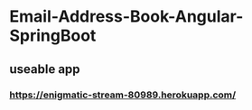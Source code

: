 # Email-Address-Book-Angular-SpringBoot

## useable app

### https://enigmatic-stream-80989.herokuapp.com/

